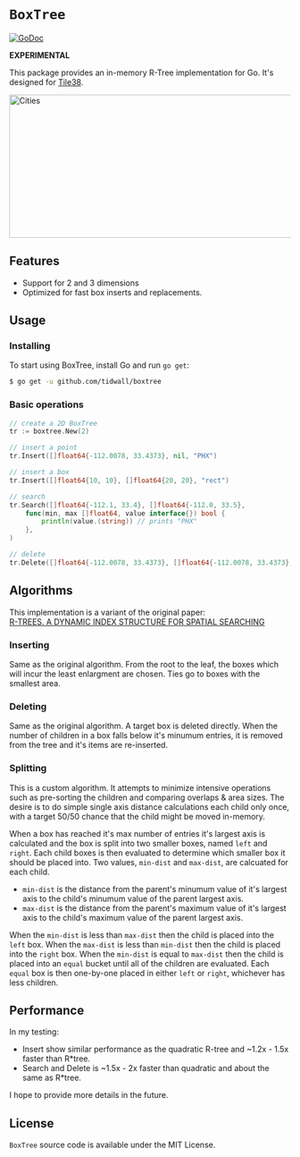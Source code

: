 # `BoxTree`

[![GoDoc](https://godoc.org/github.com/tidwall/boxtree?status.svg)](https://godoc.org/github.com/tidwall/boxtree)

**EXPERIMENTAL**

This package provides an in-memory R-Tree implementation for Go. It's designed
for [Tile38](https://github.com/tidwall/tile38).

<img src="/res/cities.png" width="512" height="256" border="0" alt="Cities">

## Features

- Support for 2 and 3 dimensions
- Optimized for fast box inserts and replacements.

## Usage

### Installing

To start using BoxTree, install Go and run `go get`:

```sh
$ go get -u github.com/tidwall/boxtree
```

### Basic operations

```go
// create a 2D BoxTree
tr := boxtree.New(2)

// insert a point
tr.Insert([]float64{-112.0078, 33.4373}, nil, "PHX")

// insert a box
tr.Insert([]float64{10, 10}, []float64{20, 20}, "rect")

// search 
tr.Search([]float64{-112.1, 33.4}, []float64{-112.0, 33.5}, 
 	func(min, max []float64, value interface{}) bool {
		println(value.(string)) // prints "PHX"
	},
)

// delete 
tr.Delete([]float64{-112.0078, 33.4373}, []float64{-112.0078, 33.4373}, "PHX")
```

## Algorithms

This implementation is a variant of the original paper:  
[R-TREES. A DYNAMIC INDEX STRUCTURE FOR SPATIAL SEARCHING](http://www-db.deis.unibo.it/courses/SI-LS/papers/Gut84.pdf)

### Inserting

Same as the original algorithm. From the root to the leaf, the boxes which will incur the least enlargment are chosen. Ties go to boxes with the smallest area.

### Deleting

Same as the original algorithm. A target box is deleted directly. When the number of children in a box falls below it's minumum entries, it is removed from the tree and it's items are re-inserted.

### Splitting

This is a custom algorithm.
It attempts to minimize intensive operations such as pre-sorting the children and comparing overlaps & area sizes.
The desire is to do simple single axis distance calculations each child only once, with a target 50/50 chance that the child might be moved in-memory.

When a box has reached it's max number of entries it's largest axis is calculated and the box is split into two smaller boxes, named `left` and `right`.
Each child boxes is then evaluated to determine which smaller box it should be placed into.
Two values, `min-dist` and `max-dist`, are calcuated for each child. 

- `min-dist` is the distance from the parent's minumum value of it's largest axis to the child's minumum value of the parent largest axis.
- `max-dist` is the distance from the parent's maximum value of it's largest axis to the child's maximum value of the parent largest axis.

When the `min-dist` is less than `max-dist` then the child is placed into the `left` box. 
When the `max-dist` is less than `min-dist` then the child is placed into the `right` box. 
When the `min-dist` is equal to `max-dist` then the child is placed into an `equal` bucket until all of the children are evaluated.
Each `equal` box is then one-by-one placed in either `left` or `right`, whichever has less children.


## Performance

In my testing:

- Insert show similar performance as the quadratic R-tree and ~1.2x - 1.5x faster than R*tree. 
- Search and Delete is ~1.5x - 2x faster than quadratic and about the same as R*tree.

I hope to provide more details in the future.

## License

`BoxTree` source code is available under the MIT License.

